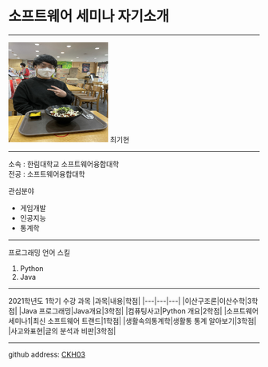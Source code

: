 # 소프트웨어 세미나 자기소개
---
<img src=ckh.jpeg height=200 width=200>
최기현

---

소속 : 한림대학교 소프트웨어융합대학   
전공 : 소프트웨어융합대학

관심분야
* 게임개발
* 인공지능
* 통계학

---

프로그래밍 언어 스킬
1. Python
2. Java

---

2021학년도 1학기 수강 과목
|과목|내용|학점|
|---|---|---|
|이산구조론|이산수학|3학점|
|Java 프로그래밍|Java개요|3학점|
|컴퓨팅사고|Python 개요|2학점|
|소프트웨어세미나1|최신 소프트웨어 트랜드|1학점|
|생활속의통계학|생활통 통계 알아보기|3학점|
|사고와표현|글의 분석과 비판|3학점|

---

github address: [CKH03][github]

[github]:http://github.com/CKH03

